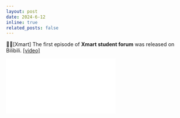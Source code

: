 ```yaml
---
layout: post
date: 2024-6-12
inline: true
related_posts: false
---
```


🧑‍💻[Xmart] The first episode of **Xmart student forum** was released on Bilibili. <a href="https://www.bilibili.com/video/BV1FJ4m137ZB"> [video] </a> 

<iframe src="//player.bilibili.com/player.html?bvid=BV1RA4m1P7vi&page=1" scrolling="no" border="0" frameborder="no" framespacing="0" allowfullscreen="true"> </iframe>